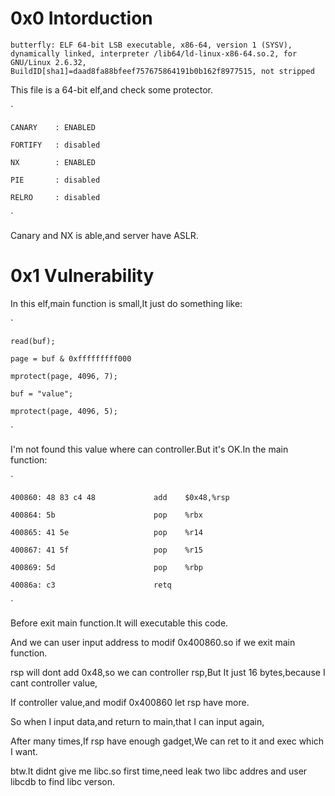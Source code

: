 0x0 Intorduction
================

`butterfly: ELF 64-bit LSB executable, x86-64, version 1 (SYSV), dynamically linked, interpreter /lib64/ld-linux-x86-64.so.2, for GNU/Linux 2.6.32, BuildID[sha1]=daad8fa88bfeef757675864191b0b162f8977515, not stripped`

This file is a 64-bit elf,and check some protector.

`

	CANARY    : ENABLED

	FORTIFY   : disabled

	NX        : ENABLED

	PIE       : disabled

	RELRO     : disabled
`

Canary and NX is able,and server have ASLR.

0x1 Vulnerability
=================

In this elf,main function is small,It just do something like:

`

	read(buf);

	page = buf & 0xfffffffff000

	mprotect(page, 4096, 7);

	buf = "value";

	mprotect(page, 4096, 5);
`

I'm not found this value where can controller.But it's OK.In the main function:

`

	400860:	48 83 c4 48          	add    $0x48,%rsp
	
	400864:	5b                   	pop    %rbx
	
	400865:	41 5e                	pop    %r14
	
	400867:	41 5f                	pop    %r15
	
	400869:	5d                   	pop    %rbp
	
	40086a:	c3                   	retq  
`

Before exit main function.It will executable this code.

And we can user input address to modif 0x400860.so if we exit main function.

rsp will dont add 0x48,so we can controller rsp,But It just 16 bytes,because I cant controller value,

If controller value,and modif 0x400860 let rsp have more.

So when I input data,and return to main,that I can input again,

After many times,If rsp have enough gadget,We can ret to it and exec which I want.

btw.It didnt give me libc.so first time,need leak two libc addres and user libcdb to find libc verson.


